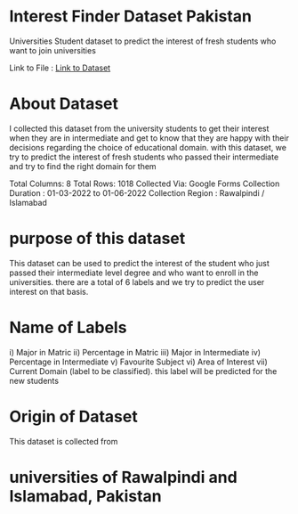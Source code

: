 # Interest Finder Dataset Pakistan
Universities Student dataset to predict the interest of fresh students who want to join universities

Link to File :
[Link to Dataset](https://www.kaggle.com/datasets/muhammadfaizannaheem/student-interest-finder-pakistan-dataset/settings?utm_medium=social&utm_campaign=kaggle-dataset-share&utm_source=facebook&fbclid=IwAR33wr2wit8zCqIIGNI66aRHe9Glt7cUvsjYdIaMEtBUfA_DNEYP0I5p2nA)

# About Dataset
I collected this dataset from the university students to get their interest when they are in intermediate and get to know that they are happy with their decisions regarding the choice of educational domain. with this dataset, we try to predict the interest of fresh students who passed their intermediate and try to find the right domain for them

Total Columns: 8
Total Rows: 1018
Collected Via: Google Forms
Collection Duration : 01-03-2022  to 01-06-2022
Collection Region   : Rawalpindi / Islamabad


# purpose of this dataset
This dataset can be used to predict the interest of the student who just passed their intermediate level degree and who want
to enroll in the universities. there are a total of 6 labels and we try to predict the user interest on that basis.

# Name of Labels 
  i)    Major in Matric
  ii)   Percentage in Matric
  iii)  Major in Intermediate
  iv)   Percentage in Intermediate
  v)    Favourite Subject
  vi)   Area of Interest
  vii)  Current Domain  (label to be classified). this label will be predicted for the new students
  
# Origin of Dataset
  This dataset is collected from
  # universities of Rawalpindi and Islamabad, Pakistan
  
 
